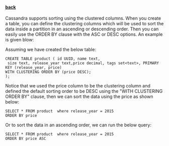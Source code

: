 #### [back](search_data_main.md)


Cassandra supports sorting using the clustered columns. When you create a table, you can define the clustering columns which will be used to sort the data inside a partition in an ascending or descending order. Then you can easily use the ORDER BY clause with the ASC or DESC options. An example is given blow:

Assuming we have created the below table:

````
CREATE TABLE product ( id UUID, name text, size text, release_year text,price decimal, tags set<text>, PRIMARY KEY (release_year, price) 
WITH CLUSTERING ORDER BY (price DESC););````

Notice that we used the price column to be the clustering column and defined the default sorting order to be DESC using the "WITH CLUSTERING ORDER BY" clause, then we can sort the data using the price as shown below:


````
SELECT * FROM product  where release_year = 2015
ORDER BY price
````

Or to sort the data in an ascending order, we can run the below query:

````
SELECT * FROM product  where release_year = 2015
ORDER BY price ASC
````